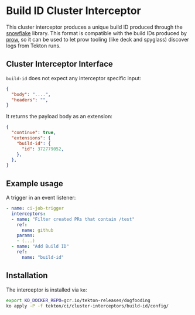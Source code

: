 # Build ID Cluster Interceptor

This cluster interceptor produces a unique build ID produced through the [snowflake](https://github.com/bwmarrin/snowflake)
library. This format is compatible with the build IDs produced by [prow](https://github.com/kubernetes/test-infra/tree/master/prow),
so it can be used to let prow tooling (like deck and spyglass) discover logs
from Tekton runs.

## Cluster Interceptor Interface

`build-id` does not expect any interceptor specific input:

```json
{
  "body": "....",
  "headers": "",
}
```

It returns the payload body as an extension:

```json
{
  "continue": true,
  "extensions": {
    "build-id": {
      "id": 372779052,
    },
  },
}
```

## Example usage

A trigger in an event listener:

```yaml
- name: ci-job-trigger
  interceptors:
  - name: "Filter created PRs that contain /test"
    ref:
      name: github
    params:
    - (...)
  - name: "Add Build ID"
    ref:
      name: "build-id"
```

## Installation

The interceptor is installed via `ko`:

```bash
export KO_DOCKER_REPO=gcr.io/tekton-releases/dogfooding
ko apply -P -f tekton/ci/cluster-interceptors/build-id/config/
```
